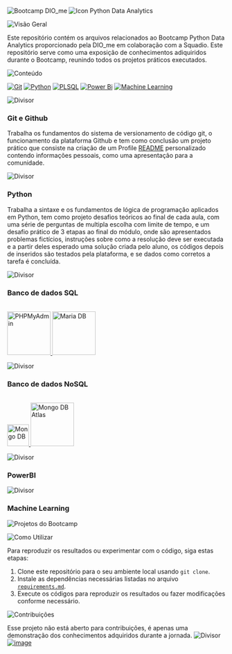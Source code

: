 ![Bootcamp DIO_me](https://github.com/Thamine-sumaya/DIO-Bootcamp-Python-Data-Analytics/assets/160533319/1ba98e10-b0b8-4a47-828a-8fbd79689f33)
![Icon Python Data Analytics](https://github.com/Thamine-sumaya/DIO-Bootcamp-Python-Data-Analytics/assets/160533319/2a9e7f6c-590c-41bb-bd74-2b1844353996)

![Visão Geral](https://github.com/Thamine-sumaya/DIO-Bootcamp-Python-Data-Analytics/assets/160533319/a7696630-7c16-4091-b79e-29b03b9b30dc)

Este repositório contém os arquivos relacionados ao Bootcamp Python Data Analytics proporcionado pela DIO_me em colaboração com a Squadio. Este repositório serve como uma exposição de conhecimentos adiquiridos durante o Bootcamp, reunindo todos os projetos práticos executados. 

![Conteúdo](https://github.com/Thamine-sumaya/DIO-Bootcamp-Python-Data-Analytics/assets/160533319/d2fd324f-4908-4f3b-9587-bf7155c90d9e)

[![Git](https://img.shields.io/badge/git-000000.svg?style=for-the-badge&logo=git&logoColor=D98C46)](#git-e-github)
[![Python](https://img.shields.io/badge/python-000000?style=for-the-badge&logo=python&logoColor=D98C46)](#python)
[![PLSQL](https://img.shields.io/badge/SQL-000000?style=for-the-badge&logo=oracle&logoColor=D98C46)](#banco-de-dados-sql)
[![Power Bi](https://img.shields.io/badge/power_bi-000000?style=for-the-badge&logo=powerbi&logoColor=D98C46)](#powerbi)
[![Machine Learning](https://img.shields.io/badge/Machine_Learning-000000?style=for-the-badge&logo=googlebard&logoColor=D98C46)](#machine-learning)

![Divisor](https://github.com/Thamine-sumaya/DIO-Bootcamp-Python-Data-Analytics/assets/160533319/0b8e0454-096b-461d-aa13-8074501ca359)

### Git e Github
Trabalha os fundamentos do sistema de versionamento de código git, o funcionamento da plataforma Github e tem como conclusão um projeto prático que consiste na criação de um Profile [README](https://github.com/digitalinnovationone/dio-lab-open-source/blob/main/community/Thamine-sumaya.md) personalizado  contendo informações pessoais, como uma apresentação para a comunidade.

![Divisor](https://github.com/Thamine-sumaya/DIO-Bootcamp-Python-Data-Analytics/assets/160533319/0b8e0454-096b-461d-aa13-8074501ca359)
### Python
Trabalha a sintaxe e os fundamentos de lógica de programação aplicados em Python, tem como projeto desafios teóricos ao final de cada aula, com uma série de perguntas de multipla escolha com limite de tempo, e um desafio prático de 3 etapas ao final do módulo, onde são apresentados problemas fictícios, instruções sobre como a resolução deve ser executada e a partir deles esperado uma solução criada pelo aluno, os códigos depois de inseridos são testados pela plataforma, e se dados como corretos a tarefa é concluída.

![Divisor](https://github.com/Thamine-sumaya/DIO-Bootcamp-Python-Data-Analytics/assets/160533319/0b8e0454-096b-461d-aa13-8074501ca359)
### Banco de dados SQL

<br>
<a href="https://github.com/Thamine-sumaya/DIO-Bootcamp-Python-Data-Analytics/blob/main/srce/ferramentas.md#phpmyadmin">
   <img src="https://github.com/Thamine-sumaya/DIO-Bootcamp-Python-Data-Analytics/assets/160533319/d1afd90b-f5e2-4fe0-9d38-8e5e499c165f" alt="PHPMyAdmin" width="100" >
</a>
<a href="https://github.com/Thamine-sumaya/DIO-Bootcamp-Python-Data-Analytics/blob/main/srce/ferramentas.md#mariadb">
   <img src="https://github.com/Thamine-sumaya/DIO-Bootcamp-Python-Data-Analytics/assets/160533319/a49521b8-5ddb-42fe-994c-f2a47f7c6e5b" alt="Maria DB" width="100" >
</a>

![Divisor](https://github.com/Thamine-sumaya/DIO-Bootcamp-Python-Data-Analytics/assets/160533319/0b8e0454-096b-461d-aa13-8074501ca359)
### Banco de dados NoSQL

<br>
<a href="https://github.com/Thamine-sumaya/DIO-Bootcamp-Python-Data-Analytics/blob/main/srce/ferramentas.md#mongodb">
   <img src="https://github.com/Thamine-sumaya/DIO-Bootcamp-Python-Data-Analytics/assets/160533319/bbe19dff-23ad-4e75-9d40-871935d308b7" alt="Mongo DB" width="50" >
</a>
<a href="https://github.com/Thamine-sumaya/DIO-Bootcamp-Python-Data-Analytics/blob/main/srce/ferramentas.md#mongodb-atlas">
   <img src="https://github.com/Thamine-sumaya/DIO-Bootcamp-Python-Data-Analytics/assets/160533319/087a8c73-a354-43b3-a5aa-2df495a1eeac" alt="Mongo DB Atlas" width="100" >
</a>

![Divisor](https://github.com/Thamine-sumaya/DIO-Bootcamp-Python-Data-Analytics/assets/160533319/0b8e0454-096b-461d-aa13-8074501ca359)
### PowerBI
![Divisor](https://github.com/Thamine-sumaya/DIO-Bootcamp-Python-Data-Analytics/assets/160533319/0b8e0454-096b-461d-aa13-8074501ca359)
### Machine Learning


<!---![Objetivo](https://github.com/Thamine-sumaya/DIO-Bootcamp-Python-Data-Analytics/assets/160533319/a5701b05-926d-472d-b67f-ae087f45f5ca)


O objetivo principal deste projeto é desenvolver habilidades em Python, por meio da prática. --->

![Projetos do Bootcamp](https://github.com/Thamine-sumaya/DIO-Bootcamp-Python-Data-Analytics/assets/160533319/f53ca277-b023-4991-a64d-319cd92e96ac)

<!---<a href="">
   <img src="https://github.com/Thamine-sumaya/DIO-Bootcamp-Python-Data-Analytics/assets/160533319/e9e870ca-d6f8-4c3c-bf28-86f31393b4dc" alt="Projeto 1" width="75" >
</a>

[nome do projeto](link) - Explicação do projeto

<a href="">
   <img src="https://github.com/Thamine-sumaya/DIO-Bootcamp-Python-Data-Analytics/assets/160533319/9490add0-2fe2-4f48-a3bd-7f0651ebfe0f" alt="Projeto 2" width="75" >
</a>

[nome do projeto](link) - Explicação do projeto

<a href="">
   <img src="https://github.com/Thamine-sumaya/DIO-Bootcamp-Python-Data-Analytics/assets/160533319/e677a0bd-f628-4ec6-ae62-9ed75ed69f63" alt="Projeto 3" width="75" >
</a>

[nome do projeto](link) - Explicação do projeto

<a href="">
   <img src="https://github.com/Thamine-sumaya/DIO-Bootcamp-Python-Data-Analytics/assets/160533319/d29d89c2-033f-4071-9edc-367937fca5dd" alt="Projeto 4" width="75" >
</a>

[nome do projeto](link) - Explicação do projeto--->

![Como Utilizar](https://github.com/Thamine-sumaya/DIO-Bootcamp-Python-Data-Analytics/assets/160533319/dcb5a5f1-c50e-4d16-8707-a5aa6aa15132)

Para reproduzir os resultados ou experimentar com o código, siga estas etapas:

1. Clone este repositório para o seu ambiente local usando `git clone`.
2. Instale as dependências necessárias listadas no arquivo [`requirements.md`](https://github.com/Thamine-sumaya/DIO-Bootcamp-Python-Data-Analytics/blob/main/srce/requirements.md).
3. Execute os códigos para reproduzir os resultados ou fazer modificações conforme necessário.

   
![Contribuições](https://github.com/Thamine-sumaya/DIO-Bootcamp-Python-Data-Analytics/assets/160533319/898318be-582b-42bd-a266-1c1a33375485)

Esse projeto não está aberto para contribuições, é apenas uma demonstração dos conhecimentos adquiridos durante a jornada.
![Divisor](https://github.com/Thamine-sumaya/DIO-Bootcamp-Python-Data-Analytics/assets/160533319/0b8e0454-096b-461d-aa13-8074501ca359)
[![image](https://github.com/Thamine-sumaya/DIO-Bootcamp-Python-Data-Analytics/assets/160533319/9013515e-e08a-4b3b-af92-5ae9ad7da671)](https://github.com/Thamine-sumaya/DIO-Bootcamp-Python-Data-Analytics/blob/main/Certificações.md)

